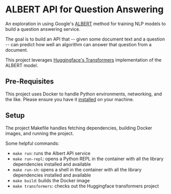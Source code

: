 # ALBERT API for Question Answering

An exploration in using Google's
[ALBERT](https://ai.googleblog.com/2019/12/albert-lite-bert-for-self-supervised.html)
method for training NLP models to build a question answering service.

The goal is to build an API that -- given some document text and a question --
can predict how well an algorithm can answer that question from a document.

This project leverages [Huggingface's
Transformers](https://huggingface.co/transformers/model_doc/albert.html)
implementation of the ALBERT model.

## Pre-Requisites

This project uses Docker to handle Python environments, networking, and the
like. Please ensure you have it [installed](https://docs.docker.com/install/) on
your machine.

## Setup

The project Makefile handles fetching dependencies, building Docker images, and
running the project.

Some helpful commands:

- `make run`: runs the Albert API service
- `make run-repl`: opens a Python REPL in the container with all the library
  dependencies installed and available
- `make run-sh`: opens a shell in the container with all the library
  dependencies installed and available
- `make build`: builds the Docker image
- `make transformers`: checks out the Huggingface transformers project
